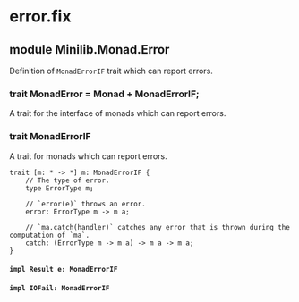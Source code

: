 # error.fix

## module Minilib.Monad.Error

Definition of `MonadErrorIF` trait which can report errors.

### trait MonadError = Monad + MonadErrorIF;

A trait for the interface of monads which can report errors.

### trait MonadErrorIF

A trait for monads which can report errors.

```
trait [m: * -> *] m: MonadErrorIF {
    // The type of error.
    type ErrorType m;

    // `error(e)` throws an error.
    error: ErrorType m -> m a;

    // `ma.catch(handler)` catches any error that is thrown during the computation of `ma`.
    catch: (ErrorType m -> m a) -> m a -> m a;
}
```
#### `impl Result e: MonadErrorIF`

#### `impl IOFail: MonadErrorIF`

